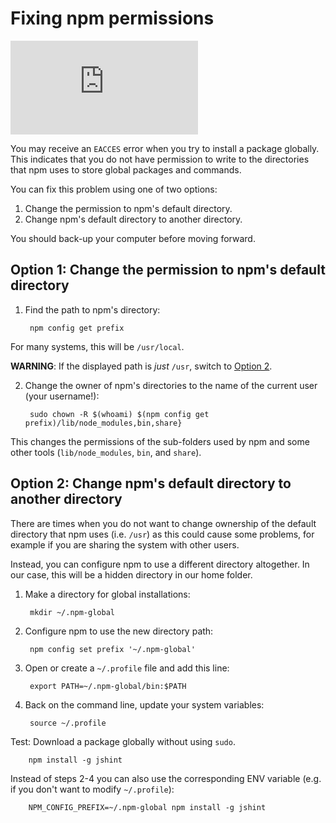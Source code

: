 <!--
title: 03 - Fixing npm permissions
featured: true
-->

# Fixing npm permissions

<iframe src="https://www.youtube.com/embed/bxvybxYFq2o" frameborder="0" allowfullscreen></iframe>

You may receive an `EACCES` error when you try to install a package globally. This indicates that you do not have permission to write to the directories that npm uses to store global packages and commands.

You can fix this problem using one of two options:

1. Change the permission to npm's default directory.
1. Change npm's default directory to another directory.

You should back-up your computer before moving forward.


## Option 1: Change the permission to npm's default directory

1. Find the path to npm's directory:

        npm config get prefix

  For many systems, this will be `/usr/local`.

  **WARNING**: If the displayed path is *just* `/usr`, switch to [Option 2](#option-2-change-npms-default-directory-to-another-directory).

2. Change the owner of npm's directories to the name of the current user (your username!):

        sudo chown -R $(whoami) $(npm config get prefix)/lib/node_modules,bin,share}

  This changes the permissions of the sub-folders used by npm and some other tools (`lib/node_modules`, `bin`, and `share`).


## Option 2: Change npm's default directory to another directory

There are times when you do not want to change ownership of the default directory that npm uses (i.e. `/usr`) as this could cause some problems, for example if you are sharing the system with other users.

Instead, you can configure npm to use a different directory altogether. In our case, this will be a hidden directory in our home folder.

1. Make a directory for global installations:

        mkdir ~/.npm-global

1. Configure npm to use the new directory path:

        npm config set prefix '~/.npm-global'

1. Open or create a `~/.profile` file and add this line:

        export PATH=~/.npm-global/bin:$PATH

1. Back on the command line, update your system variables:

        source ~/.profile

Test: Download a package globally without using `sudo`.

        npm install -g jshint

Instead of steps 2-4 you can also use the corresponding ENV variable (e.g. if you don't want to modify `~/.profile`):

        NPM_CONFIG_PREFIX=~/.npm-global npm install -g jshint
